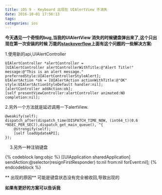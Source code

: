 ```yaml
---
title: iOS 9 - Keyboard 出现在 UIAlertView 不消失
date: 2016-10-01 17:56:13
tags:
categories: ios
---
```

**今天遇见一个奇怪的bug,当我的UIAlertView 消失的时候键盘弹出来了,这个只出现在第一次安装的时候
万能的[stackoverflow](http://stackoverflow.com/questions/32744209/ios-9-keyboard-pops-up-after-uialertview-dismissed)上面有这个问题的一些解决方案:**

1.使用新的api,UIAlertController

```
UIAlertController *alertController = [UIAlertController alertControllerWithTitle:@"Alert Title!" message:@"This is an alert message." preferredStyle:UIAlertControllerStyleAlert]; 
UIAlertAction *ok = [UIAlertAction actionWithTitle:@"OK" style:UIAlertActionStyleDefault handler:nil]; 
[alertController addAction:ok];
[self presentViewController:alertController animated:NO completion:nil];
```

2.另外一个方法就是延迟调用一下alertView.

```	
@weakify(self);
dispatch_after(dispatch_time(DISPATCH_TIME_NOW, (int64_t)(0.6 *NSEC_PER_SEC)),dispatch_get_main_queue(), ^{
	@strongify(self);
	[self loadUpdateAPI]; 
});
```
    
3.另外一种注销键盘

{% codeblock lang:objc %}
[[UIApplication sharedApplication] sendAction:@selector(resignFirstResponder) to:nil from:nil forEvent:nil];
{% endcodeblock %}

** 出现的原因**
可能是键盘状态没有完全被收回,导致出现的

**如果有更好的方案可以告诉我**

